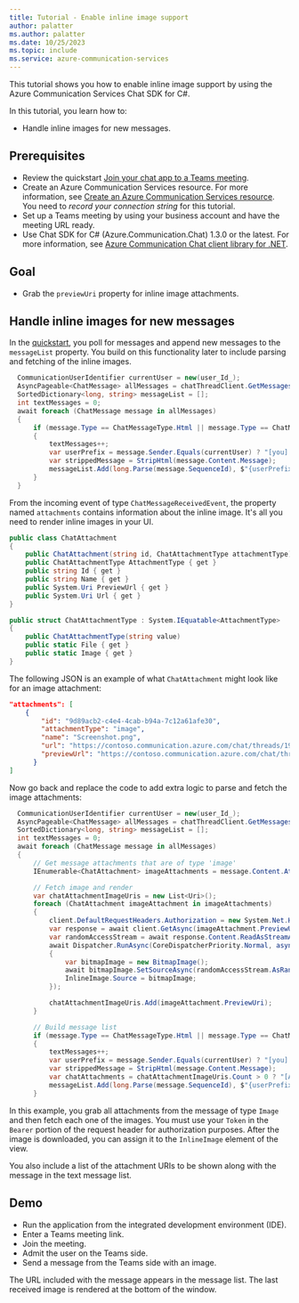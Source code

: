 ```yaml
---
title: Tutorial - Enable inline image support
author: palatter
ms.author: palatter
ms.date: 10/25/2023
ms.topic: include
ms.service: azure-communication-services
---
```


This tutorial shows you how to enable inline image support by using the Azure Communication Services Chat SDK for C#.

In this tutorial, you learn how to:

- Handle inline images for new messages.

## Prerequisites

* Review the quickstart [Join your chat app to a Teams meeting](../../../quickstarts/chat/meeting-interop.md).
* Create an Azure Communication Services resource. For more information, see [Create an Azure Communication Services resource](../../../quickstarts/create-communication-resource.md). You need to *record your connection string* for this tutorial.
* Set up a Teams meeting by using your business account and have the meeting URL ready.
* Use Chat SDK for C# (Azure.Communication.Chat) 1.3.0 or the latest. For more information, see [Azure Communication Chat client library for .NET](https://www.nuget.org/packages/Azure.Communication.Chat/).
  
## Goal

- Grab the `previewUri` property for inline image attachments.

## Handle inline images for new messages

In the [quickstart](../../../quickstarts/chat/meeting-interop.md), you poll for messages and append new messages to the `messageList` property. You build on this functionality later to include parsing and fetching of the inline images.

```c#
  CommunicationUserIdentifier currentUser = new(user_Id_);
  AsyncPageable<ChatMessage> allMessages = chatThreadClient.GetMessagesAsync();
  SortedDictionary<long, string> messageList = [];
  int textMessages = 0;
  await foreach (ChatMessage message in allMessages)
  {
      if (message.Type == ChatMessageType.Html || message.Type == ChatMessageType.Text)
      {
          textMessages++;
          var userPrefix = message.Sender.Equals(currentUser) ? "[you]:" : "";
          var strippedMessage = StripHtml(message.Content.Message);
          messageList.Add(long.Parse(message.SequenceId), $"{userPrefix}{strippedMessage}");
      }
  }
```

From the incoming event of type `ChatMessageReceivedEvent`, the property named `attachments` contains information about the inline image. It's all you need to render inline images in your UI.

```c#
public class ChatAttachment
{
    public ChatAttachment(string id, ChatAttachmentType attachmentType)
    public ChatAttachmentType AttachmentType { get }
    public string Id { get }
    public string Name { get }
    public System.Uri PreviewUrl { get }
    public System.Uri Url { get }
}

public struct ChatAttachmentType : System.IEquatable<AttachmentType>
{
    public ChatAttachmentType(string value)
    public static File { get }
    public static Image { get }
}
```

The following JSON is an example of what `ChatAttachment` might look like for an image attachment:

```json
"attachments": [
    {
        "id": "9d89acb2-c4e4-4cab-b94a-7c12a61afe30",
        "attachmentType": "image",
        "name": "Screenshot.png",
        "url": "https://contoso.communication.azure.com/chat/threads/19:9d89acb29d89acb2@thread.v2/images/9d89acb2-c4e4-4cab-b94a-7c12a61afe30/views/original?api-version=2023-11-03",
        "previewUrl": "https://contoso.communication.azure.com/chat/threads/19:9d89acb29d89acb2@thread.v2/images/9d89acb2-c4e4-4cab-b94a-7c12a61afe30/views/small?api-version=2023-11-03"
      }
]
```

Now go back and replace the code to add extra logic to parse and fetch the image attachments:

```c#
  CommunicationUserIdentifier currentUser = new(user_Id_);
  AsyncPageable<ChatMessage> allMessages = chatThreadClient.GetMessagesAsync();
  SortedDictionary<long, string> messageList = [];
  int textMessages = 0;
  await foreach (ChatMessage message in allMessages)
  {
      // Get message attachments that are of type 'image'
      IEnumerable<ChatAttachment> imageAttachments = message.Content.Attachments.Where(x => x.AttachmentType == ChatAttachmentType.Image);

      // Fetch image and render
      var chatAttachmentImageUris = new List<Uri>();
      foreach (ChatAttachment imageAttachment in imageAttachments)
      {
          client.DefaultRequestHeaders.Authorization = new System.Net.Http.Headers.AuthenticationHeaderValue("Bearer", communicationTokenCredential.GetToken().Token);
          var response = await client.GetAsync(imageAttachment.PreviewUri);
          var randomAccessStream = await response.Content.ReadAsStreamAsync();
          await Dispatcher.RunAsync(CoreDispatcherPriority.Normal, async () =>
          {
              var bitmapImage = new BitmapImage();
              await bitmapImage.SetSourceAsync(randomAccessStream.AsRandomAccessStream());
              InlineImage.Source = bitmapImage;
          });

          chatAttachmentImageUris.Add(imageAttachment.PreviewUri);
      }

      // Build message list
      if (message.Type == ChatMessageType.Html || message.Type == ChatMessageType.Text)
      {
          textMessages++;
          var userPrefix = message.Sender.Equals(currentUser) ? "[you]:" : "";
          var strippedMessage = StripHtml(message.Content.Message);
          var chatAttachments = chatAttachmentImageUris.Count > 0 ? "[Attachments]:\n" + string.Join(",\n", chatAttachmentImageUris) : "";
          messageList.Add(long.Parse(message.SequenceId), $"{userPrefix}{strippedMessage}\n{chatAttachments}");
      }
```

In this example, you grab all attachments from the message of type `Image` and then fetch each one of the images. You must use your `Token` in the `Bearer` portion of the request header for authorization purposes. After the image is downloaded, you can assign it to the `InlineImage` element of the view.

You also include a list of the attachment URIs to be shown along with the message in the text message list.

## Demo

* Run the application from the integrated development environment (IDE).
* Enter a Teams meeting link.
* Join the meeting.
* Admit the user on the Teams side.
* Send a message from the Teams side with an image.

The URL included with the message appears in the message list. The last received image is rendered at the bottom of the window.
